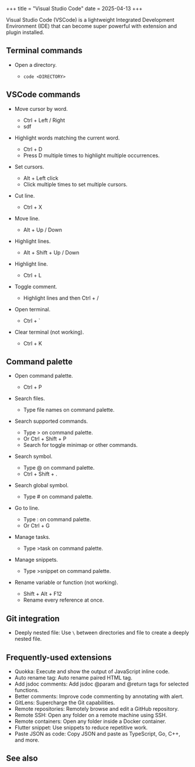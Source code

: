 +++
title = "Visual Studio Code"
date = 2025-04-13
+++

Visual Studio Code (VSCode) is a lightweight Integrated Development Environment (IDE) that can become super powerful with extension and plugin installed.

## Terminal commands

- Open a directory.

  - `code <DIRECTORY>`

## VSCode commands

- Move cursor by word.

  - Ctrl + Left / Right
  - sdf

- Highlight words matching the current word.

  - Ctrl + D
  - Press D multiple times to highlight multiple occurrences.

- Set cursors.

  - Alt + Left click
  - Click multiple times to set multiple cursors.

- Cut line.

  - Ctrl + X

- Move line.

  - Alt + Up / Down

- Highlight lines.

  - Alt + Shift + Up / Down

- Highlight line.

  - Ctrl + L

- Toggle comment.

  - Highlight lines and then Ctrl + /

- Open terminal.

  - Ctrl + `

- Clear terminal (not working).
  - Ctrl + K

## Command palette

- Open command palette.

  - Ctrl + P

- Search files.

  - Type file names on command palette.

- Search supported commands.

  - Type > on command palette.
  - Or Ctrl + Shift + P
  - Search for toggle minimap or other commands.

- Search symbol.

  - Type @ on command palette.
  - Ctrl + Shift + .

- Search global symbol.

  - Type # on command palette.

- Go to line.

  - Type : on command palette.
  - Or Ctrl + G

- Manage tasks.

  - Type >task on command palette.

- Manage snippets.

  - Type >snippet on command palette.

- Rename variable or function (not working).
  - Shift + Alt + F12
  - Rename every reference at once.

## Git integration

- Deeply nested file: Use `\` between directories and file to create a deeply nested file.

## Frequently-used extensions

- Quokka: Execute and show the output of JavaScript inline code.
- Auto rename tag: Auto rename paired HTML tag.
- Add jsdoc comments: Add jsdoc @param and @return tags for selected functions.
- Better comments: Improve code commenting by annotating with alert.
- GitLens: Supercharge the Git capabilities.
- Remote repositories: Remotely browse and edit a GitHub repository.
- Remote SSH: Open any folder on a remote machine using SSH.
- Remote containers: Open any folder inside a Docker container.
- Flutter snippet: Use snippets to reduce repetitive work.
- Paste JSON as code: Copy JSON and paste as TypeScript, Go, C++, and more.

## See also
